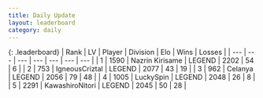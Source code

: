 ```yaml
---
title: Daily Update
layout: leaderboard
category: daily
---
```


{: .leaderboard}
| Rank | LV | Player | Division | Elo | Wins | Losses |
| --- | --- | --- | --- | --- | --- | --- |
| <span data-change="0">1</span> | 1590 | <span title="ID: 315148">Nazrin Kirisame</span> | LEGEND | <span data-change="65">2202</span> | <span data-change="23">54</span> | <span data-change="2">6</span> |
| <span data-change="0">2</span> | 753 | <span title="ID: 69018">IgneousCriztal</span> | LEGEND | <span data-change="17">2077</span> | <span data-change="3">43</span> | <span data-change="0">19</span> |
| <span data-change="15">3</span> | 962 | <span title="ID: 222362">Celanya</span> | LEGEND | <span data-change="106">2056</span> | <span data-change="24">79</span> | <span data-change="8">48</span> |
| <span data-change="-1">4</span> | 1005 | <span title="ID: 498412">LuckySpin</span> | LEGEND | <span data-change="16">2048</span> | <span data-change="5">26</span> | <span data-change="2">8</span> |
| <span data-change="-1">5</span> | 2291 | <span title="ID: 164871">KawashiroNitori</span> | LEGEND | <span data-change="23">2045</span> | <span data-change="4">50</span> | <span data-change="1">28</span> |